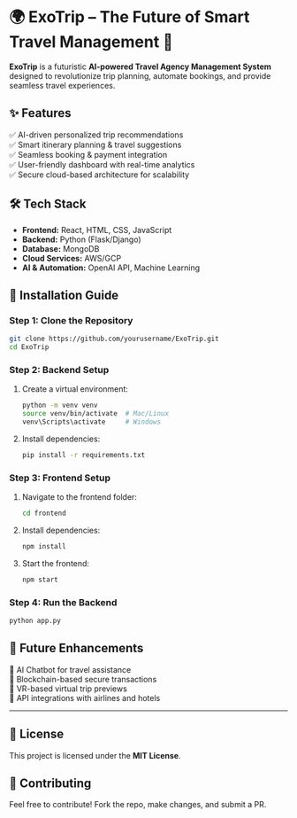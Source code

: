 # **🌍 ExoTrip – The Future of Smart Travel Management 🚀**  

**ExoTrip** is a futuristic **AI-powered Travel Agency Management System** designed to revolutionize trip planning, automate bookings, and provide seamless travel experiences.  

## **✨ Features**  
✅ AI-driven personalized trip recommendations  
✅ Smart itinerary planning & travel suggestions  
✅ Seamless booking & payment integration  
✅ User-friendly dashboard with real-time analytics  
✅ Secure cloud-based architecture for scalability  

## **🛠️ Tech Stack**  
- **Frontend:** React, HTML, CSS, JavaScript  
- **Backend:** Python (Flask/Django)  
- **Database:** MongoDB  
- **Cloud Services:** AWS/GCP  
- **AI & Automation:** OpenAI API, Machine Learning  

## **🚀 Installation Guide**  
### **Step 1: Clone the Repository**  
```sh
git clone https://github.com/yourusername/ExoTrip.git
cd ExoTrip
```
### **Step 2: Backend Setup**  
1. Create a virtual environment:  
   ```sh
   python -m venv venv
   source venv/bin/activate  # Mac/Linux
   venv\Scripts\activate     # Windows
   ```
2. Install dependencies:  
   ```sh
   pip install -r requirements.txt
   ```

### **Step 3: Frontend Setup**  
1. Navigate to the frontend folder:  
   ```sh
   cd frontend
   ```
2. Install dependencies:  
   ```sh
   npm install
   ```
3. Start the frontend:  
   ```sh
   npm start
   ```

### **Step 4: Run the Backend**  
```sh
python app.py
```

## **📌 Future Enhancements**  
🔹 AI Chatbot for travel assistance  
🔹 Blockchain-based secure transactions  
🔹 VR-based virtual trip previews  
🔹 API integrations with airlines and hotels  

---

## **📜 License**  
This project is licensed under the **MIT License**.  

## **🤝 Contributing**  
Feel free to contribute! Fork the repo, make changes, and submit a PR.  

